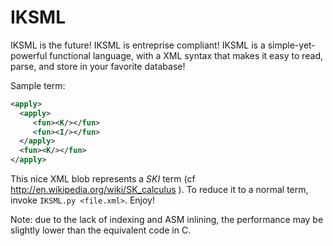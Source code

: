 # IKSML

IKSML is the future! IKSML is entreprise compliant! IKSML is
a simple-yet-powerful functional language, with a XML syntax
that makes it easy to read, parse, and store in your favorite
database!


Sample term:

```xml
<apply>
  <apply>
     <fun><K/></fun>
     <fun><I/></fun>
  </apply>
  <fun><K/></fun>
</apply>
```

This nice XML blob represents a *SKI* term (cf http://en.wikipedia.org/wiki/SK_calculus ). To
reduce it to a normal term, invoke `IKSML.py <file.xml>`. Enjoy!


Note: due to the lack of indexing and ASM inlining, the performance may be
slightly lower than the equivalent code in C.
